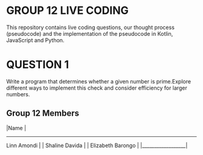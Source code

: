 # GROUP 12 LIVE CODING
This repository contains live coding questions, our thought process (pseudocode) and the implementation of the pseudocode in Kotlin, JavaScript and Python.
# QUESTION 1
Write a program that determines whether a given  number is prime.Explore different ways to implement this check and consider efficiency for larger numbers.
## Group 12 Members
|Name             |
___________________
 Linn Amondi       |
|
 Shaline Davida    |
|
 Elizabeth Barongo |
|__________________|









